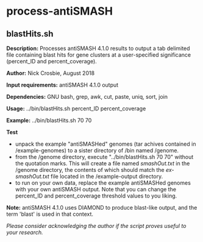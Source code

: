 # process-antiSMASH

## blastHits.sh

**Description:** Processes antiSMASH 4.1.0 results to output a tab delimited file containing blast hits for gene clusters at a user-specified significance (percent_ID and percent_coverage).

**Author:** Nick Crosbie, August 2018

**Input requirements:** antiSMASH 4.1.0 output

**Dependencies:** GNU bash, grep, awk, cut, paste, uniq, sort, join

**Usage:** ../bin/blastHits.sh percent_ID percent_coverage

**Example:** ../bin/blastHits.sh 70 70

**Test**
- unpack the example "antiSMASHed" genomes (tar achives contained in /example-genomes) to a sister directory of /bin named /genome. 
- from the /genome directory, execute "../bin/blastHits.sh 70 70" without the quotation marks. This will create a file named *smashOut.txt* in the /genome directory, the contents of which should match the *ex-smashOut.txt* file located in the /example-output directory. 
- to run on your own data, replace the example antiSMASHed genomes with your own antiSMASH output.  Note that you can change the percent_ID and percent_coverage threshold values to you liking.

**Note:** antiSMASH 4.1.0 uses DIAMOND to produce blast-like output, and the term 'blast' is used in that context.

*Please consider acknowledging the author if the script proves useful to your research.*

